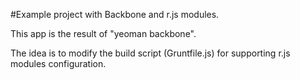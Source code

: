 #Example project with Backbone and r.js modules.

This app is the result of "yeoman backbone".

The idea is to modify the build script (Gruntfile.js) for
supporting r.js modules configuration.
